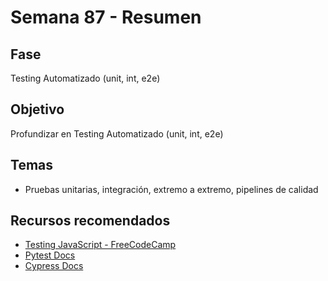 # Semana 87 - Resumen

## Fase
Testing Automatizado (unit, int, e2e)

## Objetivo
Profundizar en Testing Automatizado (unit, int, e2e)

## Temas
- Pruebas unitarias, integración, extremo a extremo, pipelines de calidad

## Recursos recomendados
- [Testing JavaScript - FreeCodeCamp](https://www.freecodecamp.org/news/how-to-test-javascript-with-jest/)
- [Pytest Docs](https://docs.pytest.org/en/7.1.x/)
- [Cypress Docs](https://docs.cypress.io/guides/overview/why-cypress)
